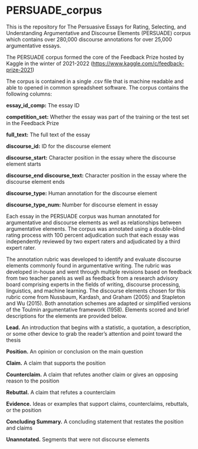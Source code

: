 # PERSUADE_corpus
This is the repository for The Persuasive Essays for Rating, Selecting, and Understanding Argumentative and Discourse Elements (PERSUADE) corpus which contains over 280,000 discourse annotations for over 25,000 argumentative essays. 

The PERSUADE corpus formed the core of the Feedback Prize hosted by Kaggle in the winter of 2021-2022 (https://www.kaggle.com/c/feedback-prize-2021)

The corpus is contained in a single .csv file that is machine readable and able to opened in common spreadsheet software. The corpus contains the following columns:


**essay_id_comp:** The essay ID	

**competition_set:** Whether the essay was part of the training or the test set in the Feedback Prize

**full_text:** The full text of the essay

**discourse_id:** ID for the discourse element

**discourse_start:** Character position in the essay where the discourse element starts

**discourse_end	discourse_text:**	Character position in the essay where the discourse element ends

**discourse_type:** Human annotation for the discourse element	

**discourse_type_num:** Number for discourse element in essay

Each essay in the PERSUADE corpus was human annotated for argumentative and discourse elements as well as relationships between argumentative elements. The corpus was annotated using a double-blind rating process with 100 percent adjudication such that each essay was independently reviewed by two expert raters and adjudicated by a third expert rater.

The annotation rubric was developed to identify and evaluate discourse elements commonly found in argumentative writing. The rubric was developed in-house and went through multiple revisions based on feedback from two teacher panels as well as feedback from a research advisory board comprising experts in the fields of writing, discourse processing, linguistics, and machine learning. The discourse elements chosen for this rubric come from Nussbaum, Kardash, and Graham (2005) and Stapleton and Wu (2015). Both annotation schemes are adapted or simplified versions of the Toulmin argumentative framework (1958). Elements scored and brief descriptions for the elements are provided below.

**Lead.** An introduction that begins with a statistic, a quotation, a description, or some other device to grab the reader’s attention and point toward the thesis

**Position.** An opinion or conclusion on the main question

**Claim.** A claim that supports the position

**Counterclaim.** A claim that refutes another claim or gives an opposing reason to the position

**Rebuttal.** A claim that refutes a counterclaim

**Evidence.** Ideas or examples that support claims, counterclaims, rebuttals, or the position

**Concluding Summary.** A concluding statement that restates the position and claims

**Unannotated.** Segments that were not discourse elements
